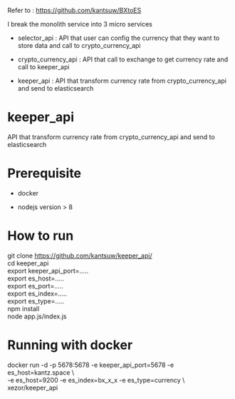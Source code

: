 Refer to : https://github.com/kantsuw/BXtoES

I break the monolith service into 3 micro services
  - selector_api : API that user can config the currency that they want to store data  and call to crypto_currency_api 
  
  - crypto_currency_api : API that call to exchange to get currency rate and call to keeper_api
  
  - keeper_api : API that transform currency rate from crypto_currency_api and send to elasticsearch

# keeper_api

  API that transform currency rate from crypto_currency_api and send to elasticsearch

# Prerequisite

- docker

- nodejs version > 8

# How to run 
  
  git clone https://github.com/kantsuw/keeper_api/ </br>
  cd keeper_api </br>
  export keeper_api_port=..... </br>
  export es_host=..... </br>
  export es_port=..... </br>
  export es_index=..... </br>
  export es_type=..... </br>
  npm install </br>
  node app.js/index.js

# Running with docker 

docker run -d -p 5678:5678 -e keeper_api_port=5678 -e es_host=kantz.space \ </br>
-e es_host=9200 -e es_index=bx_x_x -e es_type=currency \  </br>
xezor/keeper_api

